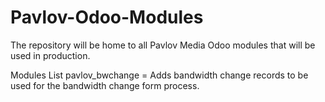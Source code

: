 # Pavlov-Odoo-Modules

The repository will be home to all Pavlov Media Odoo modules that will be used in production. 

Modules List
pavlov_bwchange = Adds bandwidth change records to be used for the bandwidth change form process.
